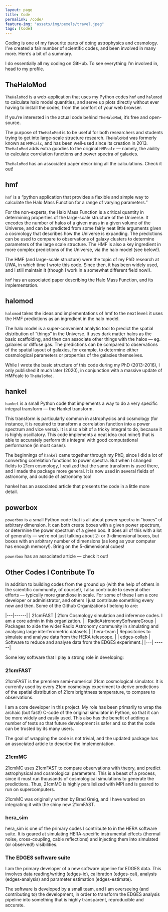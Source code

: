 ```yaml
---
layout: page
title: Code
permalink: /code/
feature-img: "assets/img/pexels/travel.jpeg"
tags: [Code]
---
```


Coding is one of my favourite parts of doing astrophysics and cosmology. 
I’ve created a fair number of scientific codes, and been involved in many more. 
Here’s a bit of a summary.

I do essentially all my coding on GitHub. To see everything I’m involved in, 
head to my profile.

## TheHaloMod

`TheHaloMod` is a web-application that uses my Python codes `hmf` and `halomod` to 
calculate halo model quantities, and serve up plots directly without ever having to 
install the codes, from the comfort of your web browser.

If you’re interested in the actual code behind `TheHaloMod`, it’s free and open-source.

The purpose of `TheHaloMod` is to be useful for both researchers and students trying to 
get into large-scale structure research. `TheHaloMod` was formerly known as `HMFcalc`, 
and has been well-used since its creation in 2013. `TheHaloMod` adds extra goodies to 
the original `HMFcalc` — namely, the ability to calculate correlation functions and 
power spectra of galaxies.

`TheHaloMod` has an associated paper describing all the calculations. Check it out!


## hmf

`hmf` is a “python application that provides a flexible and simple way to calculate the 
Halo Mass Function for a range of varying parameters.”

For the non-experts, the Halo Mass Function is a critical quantity in determining 
properties of the large-scale structure of the Universe. It encodes the number of halos 
of a given mass in a given volume of the Universe, and can be predicted from some 
fairly neat little arguments given a cosmology that describes how the Universe is 
expanding. The predictions can be used to compare to observations of galaxy clusters to 
determine parameters of the large scale structure. The HMF is also a key ingredient in 
more complex predictions of the Universe, via the halo model (see below!).

The HMF (and large-scale structure) were the topic of my PhD research at UWA, in which 
time I wrote this code. Since then, it has been widely used, and I still maintain it 
(though I work in a somewhat different field now!).

`hmf` has an associated paper describing the Halo Mass Function, and its implementation.

## halomod

`halomod` takes the ideas and implementations of hmf to the next level: it uses the HMF 
predictions as an ingredient in the halo model.

The halo model is a super-convenient analytic tool to predict the spatial distribution of 
“things” in the Universe. It uses dark matter halos as the basic scaffolding, and then 
can associate other things with the halos — eg. galaxies or diffuse gas. The predictions 
can be compared to observations of the spatial layout of galaxies, for example, to 
determine either cosmological parameters or properties of the galaxies themselves.

While I wrote the basic structure of this code during my PhD (2013-2016), I only 
published it much later (2020), in conjunction with a massive update of HMFcalc to 
`TheHaloMod`.


## hankel

`hankel` is a small Python code that implements a way to do a very specific integral 
transform — the Hankel transform.

This transform is particularly common in astrophysics and cosmology (for instance, it is 
required to transform a correlation function into a power spectrum and vice versa). It is 
also a bit of a tricky integral to do, because it is highly oscillatory. This code 
implements a neat idea (not mine!) that is able to accurately perform this integral with
good computational performance (in most cases).

The beginnings of `hankel` came together through my PhD, since I did a lot of converting 
correlation functions to power spectra. But when I changed fields to 21cm cosmology, 
I realized that the same transform is used there, and I made the package more general. 
It is now used in several fields of astronomy, and outside of astronomy too!

hankel has an associated article that presents the code in a little more detail.

## powerbox

`powerbox` is a small Python code that is all about power spectra in “boxes” of arbitrary 
dimension. It can both create boxes with a given power spectrum, or determine the power 
spectrum of a given box. It does all of this with a lot of generality — we’re not just 
talking about 2- or 3-dimensional boxes, but boxes with an arbitrary number of dimensions 
(as long as your computer has enough memory!). Bring on the 5-dimensional cubes!

`powerbox` has an associated article — check it out!

## Other Codes I Contribute To

In addition to building codes from the ground up (with the help of others in the scientific 
community, of course!), I also contribute to several other efforts — typically more 
grandiose in scale. For some of these I am a core developer or administrator, and others 
I just contribute something every now and then. Some of the Github Organizations I 
belong to are:

|---|------|
| 21cmFAST	| 21cm Cosmology simulation and inference codes. I am a core admin in this organization. |
| RadioAstronomySoftwareGroup |	Packages to aide the wider Radio Astronomy community in simulating and analysing large interferometric datasets.|
| hera-team |	Repositories to simulate and analyse data from the HERA telescope. |
| edges-collab |	Software to reduce and analyse data from the EDGES experiment.|
|---| ------|


Some key software that I play a strong role in developing:

### 21cmFAST

21cmFAST is the premiere semi-numerical 21cm cosmological simulator. It is currently 
used by every 21cm cosmology experiment to derive predictions of the spatial distribution 
of 21cm brightness temperature, to compare to observations.

I am a core developer in this project. My role has been primarily to wrap the archaic 
(but fast!) C-code of the original simulator in Python, so that it can be more widely 
and easily used. This also has the benefit of adding a number of tests so that future
development is safer and so that the code can be trusted by its many users.

The goal of wrapping the code is not trivial, and the updated package has an associated 
article to describe the implementation.

### 21cmMC

21cmMC uses 21cmFAST to compare observations with theory, and predict astrophysical and 
cosmological parameters. This is a beast of a process, since it must run thousands of 
cosmological simulations to generate the predictions. Thus, 21cmMC is highly parallelized 
with MPI and is geared to run on supercomputers.

21cmMC was originally written by Brad Greig, and I have worked on integrating it with 
the shiny new 21cmFAST.


### hera_sim

hera_sim is one of the primary codes I contribute to in the HERA software suite. It is 
geared at simulating HERA-specific instrumental effects (thermal noise, cross-coupling, 
cable reflections) and injecting them into simulated (or observed!) visibilities.

### The EDGES software suite

I am the primary developer of a new software pipeline for EDGES data. This involves data 
reading/writing (edges-io), calibration (edges-cal), analysis (edges-analysis) and 
parameter estimation (edges-estimate).

The software is developed by a small team, and I am overseeing (and contributing to) the 
development, in order to transform the EDGES analysis pipeline into something that is 
highly transparent, reproducible and accurate.